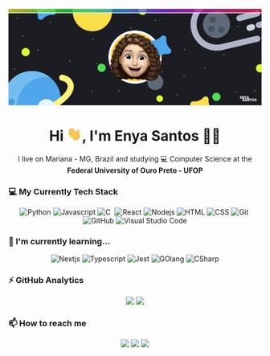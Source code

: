 <p align="center">
  <img src="https://github.com/enyasantos/enyasantos/blob/main/images/banner.png" alt="banner">
</p>

<h1 align='center'> Hi <img src="https://github.com/enyasantos/enyasantos/blob/main/images/Hi.gif" alt="hi gif" width="30px">, I'm Enya Santos  👩‍💻 </h1>

<p align='center'>
  I live on Mariana - MG, Brazil and studying 💻 Computer Science at the <b>Federal University of Ouro Preto - UFOP</b>
</p>

<h3> 💻 My Currently Tech Stack </h3>
<p align="center">
<img src="https://img.shields.io/badge/-Python-05122A?style=flat&logo=python" alt="Python"/>&nbsp;<img src="https://img.shields.io/badge/-JavaScript-05122A?style=flat&logo=javascript" alt="Javascript"/>&nbsp;<img src="https://img.shields.io/badge/-C-05122A?style=flat&logo=C&logoColor=A8B9CC" alt="C"/>
&nbsp;<img src="https://img.shields.io/badge/-React-05122A?style=flat&logo=react" alt="React"/>&nbsp;<img src="https://img.shields.io/badge/-Node.js-05122A?style=flat&logo=node.js" alt="Nodejs"/>&nbsp;<img src="https://img.shields.io/badge/-HTML-05122A?style=flat&logo=HTML5" alt="HTML"/>&nbsp;<img src="https://img.shields.io/badge/-CSS-05122A?style=flat&logo=CSS3&logoColor=1572B6" alt="CSS"/>&nbsp;<img src="https://img.shields.io/badge/-Git-05122A?style=flat&logo=git" alt="Git"/>&nbsp;<img src="https://img.shields.io/badge/-GitHub-05122A?style=flat&logo=github" alt="GitHub"/>&nbsp;<img src="https://img.shields.io/badge/-Visual%20Studio%20Code-05122A?style=flat&logo=visual-studio-code&logoColor=007ACC" alt="Visual Studio Code"/>
</p>
<h3>🌱 I'm currently learning... </h3>
<p align="center">
<img src="https://img.shields.io/badge/-Next.js-05122A?style=flat&logo=next.js" alt="Nextjs"/>&nbsp;<img src="https://img.shields.io/badge/-Typescript-05122A?style=flat&logo=typescript" alt="Typescript"/>&nbsp;<img src="https://img.shields.io/badge/-Jest-05122A?style=flat&logo=jest" alt="Jest"/>&nbsp;<img src="https://img.shields.io/badge/-GOlang-05122A?style=flat&logo=go" alt="GOlang"/>&nbsp;<img src="https://img.shields.io/badge/-CSharp-05122A?style=flat&logo=C#" alt="CSharp"/>
</p>
<h3>⚡ GitHub Analytics</h3>
<p align="center">
<img width="400px" src="https://github-readme-stats.vercel.app/api/top-langs/?username=enyasantos&hide_title=true&layout=compact&theme=midnight-purple"/>
<img width="500px" src="https://github-readme-stats.vercel.app/api?username=enyasantos&hide_title=true&theme=midnight-purple&show_icons=true"/>
</p>
<h3>📫 How to reach me</h3>
<p align="center">
<a href="https://www.linkedin.com/in/enyasantos/"><img src="https://img.shields.io/badge/LINKEDIN-0077B5?style=flat&logo=Linkedin&logoColor=white"/></a> <a href="mailto:enyalgs@gmail.com"><img src="https://img.shields.io/badge/-EMAIL-D14836?style=flat&logo=Gmail&logoColor=white"/></a> <a href="https://www.instagram.com/__enyasantos/"><img src="https://img.shields.io/badge/-INSTAGRAM-E4405F?style=flat&logo=Instagram&logoColor=white"/></a>
</p><br><br>
